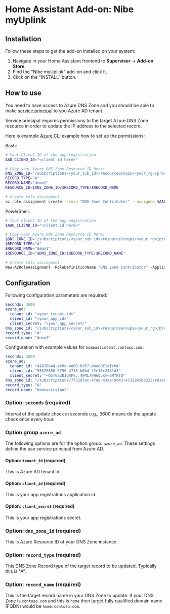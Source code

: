 # Home Assistant Add-on: Nibe myUplink

## Installation

Follow these steps to get the add-on installed on your system:

1. Navigate in your Home Assistant frontend to **Supervisor** -> **Add-on Store**.
2. Find the "Nibe myUplink" add-on and click it.
3. Click on the "INSTALL" button.

## How to use

You need to have access to Azure DNS Zone and you should be
able to make [service principal](https://docs.microsoft.com/en-us/azure/active-directory/develop/app-objects-and-service-principals) to you Azure AD tenant.

Service principal requires permissions to the target
Azure DNS Zone resource in order to update the IP address to the
selected record.

Here is example [Azure CLI](https://docs.microsoft.com/en-us/cli/azure/install-azure-cli) example how to set up the permissions:

Bash:

```bash
# Your Client ID of the app registration
AAD_CLIEND_ID="<client id here>"

# Copy your Azure DNS Zone Resource ID here:
DNS_ZONE_ID="/subscriptions/<your_sub_id>/resourceGroups/<your_rg>/providers/Microsoft.Network/dnszones/<your_dns_zone>"
RECORD_TYPE="A"
RECORD_NAME="demo1"
RESOURCE_ID=$DNS_ZONE_ID/$RECORD_TYPE/$RECORD_NAME

# Create role assingment
az role assignment create --role "DNS Zone Contributor" --assignee $AAD_CLIEND_ID --scope $RESOURCE_ID
```

PowerShell:

```powershell
# Your Client ID of the app registration
$AAD_CLIEND_ID="<client id here>"

# Copy your Azure DNS Zone Resource ID here:
$DNS_ZONE_ID="/subscriptions/<your_sub_id>/resourceGroups/<your_rg>/providers/Microsoft.Network/dnszones/<your_dns_zone>"
$RECORD_TYPE="A"
$RECORD_NAME="demo1"
$RESOURCE_ID="$DNS_ZONE_ID/$RECORD_TYPE/$RECORD_NAME"

# Create role assingment
New-AzRoleAssignment -RoleDefinitionName "DNS Zone Contributor" -ApplicationId $AAD_CLIEND_ID -Scope $RESOURCE_ID
```

## Configuration

Following configuration parameters are required:

```yaml
seconds: 3600
azure_ad:
  tenant_id: "<your_tenant_id>"
  client_id: "<your_app_id>"
  client_secret: "<your_app_secret>"
dns_zone_id: "/subscriptions/<your_sub_id>/resourceGroups/<your_rg>/providers/Microsoft.Network/dnszones/<your_dns_zone>"
record_type: "A"
record_name: "demo1"
```

Configuration with example values for `homeassistant.contoso.com`:

```yaml
seconds: 3600
azure_ad:
  tenant_id: "41476b44-ef0d-4e69-b957-04ed8f1dfc04"
  client_id: "55676858-5756-4718-b0bd-22e10c2451d3"
  client_secret: "~05T0a3D1qRPs..4FML7NH6O.Kv~aMfKTQ"
dns_zone_id: "/subscriptions/7752d7ac-47a0-43aa-9d43-e7329e5be325/resourceGroups/rg-domain/providers/Microsoft.Network/dnszones/contoso.com"
record_type: "A"
record_name: "homeassistant"
```

### Option: `seconds` (required)

Interval of the update check in seconds e.g., 3600 means do the update check once every hour.

### Option group `azure_ad`

The following options are for the option group: `azure_ad`.
These settings define the use service principal from Azure AD.

#### Option: `tenant_id` (required)

This is Azure AD tenant id.

#### Option: `client_id` (required)

This is your app registrations application id.

#### Option: `client_secret` (required)

This is your app registrations secret.

### Option: `dns_zone_id` (required)

This is Azure Resource ID of your DNS Zone instance.

### Option: `record_type` (required)

This DNS Zone Record type of the target record to be updated.
Typically this is "A".

### Option: `record_name` (required)

This is the target record name in your DNS Zone to update.
If your DNS Zone is `contoso.com` and this is `home`
then target fully qualified domain name (FQDN) would be
`home.contoso.com`.
